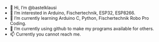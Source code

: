 - 👋 Hi, I’m @bastelklausi
- 👀 I’m interested in Arduino, Fischertechnik, ESP32, ESP8266.
- 🌱 I’m currently learning Arduino C, Python, Fischertechnik Robo Pro Coding.
- 💞️ I’m currently using github to make my programs available for others.
- 📫 Currently you cannot reach me.

<!---
bastelklausi/bastelklausi is a ✨ special ✨ repository because its `README.md` (this file) appears on your GitHub profile.
You can click the Preview link to take a look at your changes.
--->
